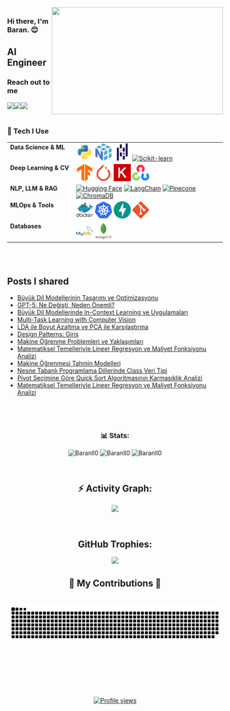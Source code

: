 <img src="https://media.giphy.com/media/v1.Y2lkPTc5MGI3NjExYWI2NzdkYzM3MzI0ZDM4MGIwZmMzNGNkYmIwMGUwOTU2MGFkMTBhZSZjdD1n/l1J9sBOqBIvnafnUc/giphy.gif" align="right" width="400" height="250">

### Hi there, I'm Baran. :blush:

##  AI Engineer


### Reach out to me
<img  height="30" src="https://cdn1.iconfinder.com/data/icons/logotypes/32/circle-linkedin-512.png" align="left" />
<img  height="30" src="https://upload.wikimedia.org/wikipedia/commons/7/7c/Kaggle_logo.png" align="left" />
<img  height="30" src="https://miro.medium.com/v2/resize:fit:8978/1*s986xIGqhfsN8U--09_AdA.png" align="left" />

<br />
<br />


### 🚀 Tech I Use

<table>
  <tr>
    <td valign="top" width="140px"><strong>Data Science & ML</strong></td>
    <td valign="top">
      <a href="https://www.python.org" target="_blank" rel="noreferrer"><img src="https://raw.githubusercontent.com/devicons/devicon/master/icons/python/python-original.svg" alt="Python" width="40" height="40"/></a>
      <a href="https://numpy.org/" target="_blank" rel="noreferrer"><img src="https://raw.githubusercontent.com/devicons/devicon/master/icons/numpy/numpy-original.svg" alt="NumPy" width="40" height="40"/></a>
      <a href="https://pandas.pydata.org/" target="_blank" rel="noreferrer"><img src="https://raw.githubusercontent.com/devicons/devicon/master/icons/pandas/pandas-original.svg" alt="Pandas" width="40" height="40"/></a>
      <a href="https://scikit-learn.org/" target="_blank" rel="noreferrer"><img src="https://upload.wikimedia.org/wikipedia/commons/0/05/Scikit_learn_logo_small.svg" alt="Scikit-learn" width="40" height="40"/></a>
    </td>
  </tr>
  <tr>
    <td valign="top"><strong>Deep Learning & CV</strong></td>
    <td valign="top">
      <a href="https://www.tensorflow.org" target="_blank" rel="noreferrer"><img src="https://raw.githubusercontent.com/devicons/devicon/master/icons/tensorflow/tensorflow-original.svg" alt="TensorFlow" width="40" height="40"/></a>
      <a href="https://pytorch.org/" target="_blank" rel="noreferrer"><img src="https://raw.githubusercontent.com/devicons/devicon/master/icons/pytorch/pytorch-original.svg" alt="PyTorch" width="40" height="40"/></a>
      <a href="https://keras.io/" target="_blank" rel="noreferrer"><img src="https://raw.githubusercontent.com/devicons/devicon/master/icons/keras/keras-original.svg" alt="Keras" width="40" height="40"/></a>
      <a href="https://opencv.org/" target="_blank" rel="noreferrer"><img src="https://raw.githubusercontent.com/devicons/devicon/master/icons/opencv/opencv-original.svg" alt="OpenCV" width="40" height="40"/></a>
    </td>
  </tr>
  <tr>
    <td valign="top"><strong>NLP, LLM & RAG</strong></td>
    <td valign="top">
      <a href="https://huggingface.co/" target="_blank" rel="noreferrer"><img src="https://huggingface.co/front/assets/huggingface_logo-noborder.svg" alt="Hugging Face" width="40" height="40"/></a>
      <a href="https://www.langchain.com/" target="_blank" rel="noreferrer"><img src="https://cdn.simpleicons.org/langchain/white" alt="LangChain" width="40" height="40"/></a>
      <a href="https://www.pinecone.io/" target="_blank" rel="noreferrer"><img src="https://img.icons8.com/ios-filled/50/FFFFFF/pine-cone.png" alt="Pinecone" width="40" height="40"/></a>
      <a href="https://www.trychroma.com/" target="_blank" rel="noreferrer"><img src="https://img.icons8.com/ios-filled/50/FFFFFF/rgb-circle-1.png" alt="ChromaDB" width="40" height="40"/></a>
    </td>
  </tr>
  <tr>
    <td valign="top"><strong>MLOps & Tools</strong></td>
    <td valign="top">
      <a href="https://www.docker.com/" target="_blank" rel="noreferrer"><img src="https://raw.githubusercontent.com/devicons/devicon/master/icons/docker/docker-original-wordmark.svg" alt="Docker" width="40" height="40"/></a>
      <a href="https://kubernetes.io" target="_blank" rel="noreferrer"><img src="https://raw.githubusercontent.com/devicons/devicon/master/icons/kubernetes/kubernetes-plain.svg" alt="Kubernetes" width="40" height="40"/></a>
      <a href="https://fastapi.tiangolo.com/" target="_blank" rel="noreferrer"><img src="https://raw.githubusercontent.com/devicons/devicon/master/icons/fastapi/fastapi-original.svg" alt="FastAPI" width="40" height="40"/></a>
      <a href="https://git-scm.com/" target="_blank" rel="noreferrer"><img src="https://raw.githubusercontent.com/devicons/devicon/master/icons/git/git-original.svg" alt="Git" width="40" height="40"/></a>
    </td>
  </tr>
  <tr>
    <td valign="top"><strong>Databases</strong></td>
    <td valign="top">
      <a href="https://www.mysql.com/" target="_blank" rel="noreferrer"><img src="https://raw.githubusercontent.com/devicons/devicon/master/icons/mysql/mysql-original-wordmark.svg" alt="MySQL" width="40" height="40"/></a>
      <a href="https://www.mongodb.com/" target="_blank" rel="noreferrer"><img src="https://raw.githubusercontent.com/devicons/devicon/master/icons/mongodb/mongodb-original-wordmark.svg" alt="MongoDB" width="40" height="40"/></a>
    </td>
  </tr>
</table>

<br />

<br />

## Posts I shared

<!-- POST:START -->
- [Büyük Dil Modellerinin Tasarımı ve Optimizasyonu](https://www.linkedin.com/feed/update/urn:li:activity:7362755086046973953)
- [GPT-5: Ne Değişti, Neden Önemli?](https://medium.com/@baranll0/gpt-5-ne-değişti-neden-önemli-4ad4fb5ad864)
- [Büyük Dil Modellerinde In-Context Learning ve Uygulamaları](https://medium.com/@baranll0/büyük-dil-modellerinde-in-context-learning-ve-uygulamaları-5d6f96dac46b)
- [Multi-Task Learning with Computer Vision](https://medium.com/@baranll0/multi-task-learning-with-computer-vision-2adfdad761a6)
- [LDA ile Boyut Azaltma ve PCA ile Karşılaştırma](https://medium.com/@baranll0/lda-ile-boyut-azaltma-ve-pca-ile-karşılaştırma-aea818a27119)
- [Design Patterns: Giriş](https://medium.com/@baranll0/design-patterns-giriş-39eb2b330451)
- [Makine Öğrenme Problemleri ve Yaklaşımları](https://medium.com/@baranll0/makine-öğrenme-problemleri-ve-yaklaşımları-910e3d7b0604)
- [Matematiksel Temelleriyle Lineer Regresyon ve Maliyet Fonksiyonu Analizi](https://medium.com/@baranll0/matematiksel-temelleriyle-lineer-regresyon-ve-maliyet-fonksiyonu-analizi-7e1328240c48)
- [Makine Öğrenmesi Tahmin Modelleri](https://medium.com/@baranll0/makine-öğrenmesi-tahmin-modelleri-6283b1aaad16)
- [Nesne Tabanlı Programlama Dillerinde Class Veri Tipi](https://medium.com/@baranll0/nesne-tabanlı-programlama-dillerinde-class-veri-tipi-dabe9735b658)
- [Pivot Seçimine Göre Quick Sort Algoritmasının Karmaşıklık Analizi](https://medium.com/@baranll0/pivot-seçimine-göre-quick-sort-algoritmasının-karmaşıklık-analizi-24a98c86e996)
- [Matematiksel Temelleriyle Lineer Regresyon ve Maliyet Fonksiyonu Analizi](https://medium.com/@baranll0/matematiksel-temelleriyle-lineer-regresyon-ve-maliyet-fonksiyonu-analizi-7e1328240c48)
<!-- POST:END -->

<br />

<h3 align="center" style="margin-top: 50px;">📊 Stats:</h3>
<div align="center">
  <img height="180em" src="https://github-readme-stats.vercel.app/api/top-langs/?username=Baranll0&layout=compact&theme=cobalt" alt=Baranll0 />
  <img height="180em" src="https://github-readme-stats.vercel.app/api?username=Baranll0&show_icons=true&locale=en&theme=cobalt" alt="Baranll0" />
  <img height="180em" src="https://github-readme-streak-stats-salesp07.vercel.app/?user=Baranll0&count_private=true&theme=react&border_radius=10" alt="Baranll0" />
</div>

<h2 align="center" style="margin-top: 60px;">⚡ Activity Graph:</h2>
<div align="center">
  <img src="https://github-readme-activity-graph.vercel.app/graph?username=Baranll0&theme=cobalt"/>
</div>

<h2 align="center" style="margin-top: 60px;">GitHub Trophies:</h2>
<div align="center">
  <img src="https://github-profile-trophy.vercel.app/?username=Baranll0&theme=tokyonight&no-frame=false&no-bg=true&margin-w=4"/>
</div>

<div align="center">
  <h2>🐍 My Contributions 🐍</h2>
  <br>
  <img alt="snake eating my contributions" src="https://raw.githubusercontent.com/Baranll0/Baranll0/d14cfdcb3e3904396a564343c7f281facdc47b54/github-user-contribution%20(1).svg" />
  
  <br/><br/><br/>
</div>


<div align="center" style="margin-top: 40px;">
  <a href="https://komarev.com/ghpvc/?username=Baranll0">
    <img src="https://komarev.com/ghpvc?username=Baranll0&label=Profile%20Views&color=ff69b4&style=flat-square" alt="Profile views" />
  </a>
</div>

[twitter]: https://twitter.com/Baranll0
[linkedin]: https://www.linkedin.com/in/baran-güçlü-207b1a226/
